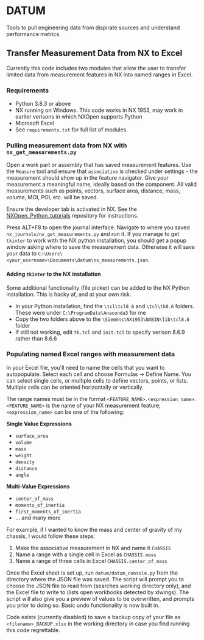 # DATUM
Tools to pull engineering data from dispirate sources and understand performance metrics.

## Transfer Measurement Data from NX to Excel
Currently this code includes two modules that allow the user to transfer limited data from measurement features in NX into named ranges in Excel.

### Requirements
- Python 3.8.3 or above
- NX running on Windows. This code works in NX 1953, may work in earlier verisons in which NXOpen supports Python
- Microsoft Excel
- See `requirements.txt` for full list of modules.

### Pulling measurement data from NX with `nx_get_measurements.py`
Open a work part or assembly that has saved measurement features. Use the `Measure` tool and ensure that `associative` is checked under settings - the measurement should show up in the feature navigator. Give your measurement a meaningful name, ideally based on the component. All valid measurements such as points, vectors, surface area, distance, mass, volume, MOI, POI, etc. will be saved.

Ensure the developer tab is activated in NX. See the [NXOpen_Python_tutorials](https://github.com/Foadsf/NXOpen_Python_tutorials) repository for instructions.

Press ALT+F8 to open the journal interface. Navigate to where you saved `nx_journals/nx_get_measurements.py` and run it. If you manage to get `tkinter` to work with the NX python installation, you should get a popup window asking where to save the measurement data. Otherwise it will save your data to `C:\Users\<your_username>\Documents\datum\nx_measurements.json`.

#### Adding `tkinter` to the NX installation
Some additional functionality (file picker) can be added to the NX Python installation. This is hacky af, and at your own risk.
- In your Python installation, find the `\tcl\tcl8.6` and `\tcl\tk8.6` folders. These were under `C:\ProgramData\Anaconda3` for me
- Copy the two folders above to the `\Siemens\NX1953\NXBIN\lib\tcl8.6` folder
- If still not working, edit `tk.tcl` and `init.tcl` to specify verison 8.6.9 rather than 8.6.6


### Populating named Excel ranges with measurement data
In your Excel file, you'll need to name the cells that you want to autopopulate. Select each cell and choose Formulas -> Define Name. You can select single cells, or multiple cells to define vectors, points, or lists. Multiple cells can be oriented horizontally or vertically. 

The range names must be in the format `<FEATURE_NAME>.<expression_name>`. `<FEATURE_NAME>` is the name of your NX measurement feature; `<expression_name>` can be one of the following:

**Single Value Expressions**
- `surface_area`
- `volume`
- `mass`
- `weight`
- `density`
- `distance`
- `angle`

**Multi-Value Expressions**
- `center_of_mass`
- `moments_of_inertia`
- `first_moments_of_inertia`
- ... and many more

For example, if I wanted to know the mass and center of gravity of my chassis, I would follow these steps:
1. Make the associative measurement in NX and name it `CHASSIS`
2. Name a range with a single cell in Excel as `CHASSIS.mass`
3. Name a range of three cells in Excel `CHASSIS.center_of_mass`

Once the Excel sheet is set up, run `datum/datum_console.py` from the directory where the JSON file was saved. The script will prompt you to choose the JSON file to read from (searches working directory only), and the Excel file to write to (lists open workbooks detected by xlwings). The script will also give you a preview of values to be overwritten, and prompts you prior to doing so. Basic undo functionality is now built in.

Code exists (currently disabled) to save a backup copy of your file as `<filename>_BACKUP.xlsx` in the working directory in case you find running this code regrettable.
